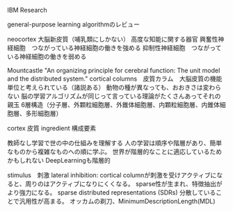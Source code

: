 IBM Research

general-purpose learning algorithmのレビュー

neocortex 大脳新皮質（哺乳類にしかない）
高度な知能に関する器官
興奮性神経細胞　つながっている神経細胞の働きを強める
抑制性神経細胞　つながっている神経細胞の働きを弱める

Mountcastle "An organizing principle for cerebral function: The unit model and the distributed system."
cortical columns　皮質カラム　大脳皮質の機能単位と考えられている（諸説ある）
動物の種が異なっても、おおきさは変わらない
脳の学習アルゴリズムが同じって言っている理論がたくさんあってそれの親玉
6層構造（分子層、外顆粒細胞層、外錐体細胞層、内顆粒細胞層、内錐体細胞層、多形細胞層）


cortex 皮質
ingredient 構成要素

教師なし学習で世の中の仕組みを理解する
人の学習は順序や階層があり、簡単なものから複雑なものへの順に学ぶ。
世界が階層的なことに適応しているためかもしれない
DeepLearningも階層的

stimulus　刺激
lateral inhibition: cortical columnが刺激を受けアクティブになると、周りのはアクティブになりにくくなる。
sparse性が生まれ、特徴抽出がより強力になる。
sparse distributed representations (SDRs)
分散していることで汎用性が高まる。
オッカムの剃刀、MinimumDescriptionLength(MDL)
